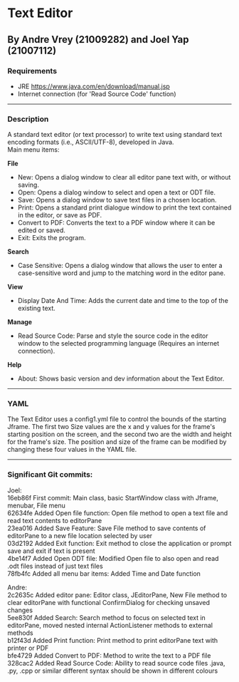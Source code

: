 # Text Editor
  
## By Andre Vrey (21009282) and Joel Yap (21007112)
  
### Requirements  
  
- JRE https://www.java.com/en/download/manual.jsp
- Internet connection (for 'Read Source Code' function)

------
  
### Description  
A standard text editor (or text processor) to write text using standard text encoding formats (i.e., ASCII/UTF-8), developed in Java.  
Main menu items:
  
<b>File</b>  
- New: Opens a dialog window to clear all editor pane text with, or without saving.
- Open: Opens a dialog window to select and open a text or ODT file.
- Save: Opens a dialog window to save text files in a chosen location.
- Print: Opens a standard print dialogue window to print the text contained in the editor, or save as PDF.
- Convert to PDF: Converts the text to a PDF window where it can be edited or saved.
- Exit: Exits the program.
  
<b>Search</b>  
- Case Sensitive: Opens a dialog window that allows the user to enter a case-sensitive word and jump to the matching word in the editor pane.
  
<b>View</b>  
- Display Date And Time: Adds the current date and time to the top of the existing text.
  
<b>Manage</b>  
- Read Source Code: Parse and style the source code in the editor window to the selected programming language (Requires an internet connection).

<b>Help</b>
- About: Shows basic version and dev information about the Text Editor.
    
------
  
### YAML
The Text Editor uses a config1.yml file to control the bounds of the starting Jframe. The first two Size values are the x and y values for the frame's starting position on the screen, and the second two are the width and height for the frame's size. The position and size of the frame can be modified by changing these four values in the YAML file.
  
------
  
### Significant Git commits:
Joel:\
16eb86f First commit: Main class, basic StartWindow class with Jframe, menubar, File menu\
62634fe Added Open file function: Open file method to open a text file and read text contents to editorPane\
23ea016 Added Save Feature: Save File method to save contents of editorPane to a new file location selected by user\
03d2192 Added Exit function: Exit method to close the application or prompt save and exit if text is present\
4be14f7 Added Open ODT file: Modified Open file to also open and read .odt files instead of just text files\
78fb4fc Added all menu bar items: Added Time and Date function

Andre:\
2c2635c Added editor pane: Editor class, JEditorPane, New File method to clear editorPane with functional ConfirmDialog for checking unsaved changes\
5ee830f Added Search: Search method to focus on selected text in editorPane, moved nested internal ActionListener methods to external methods\
b12f43d Added Print function: Print method to print editorPane text with printer or PDF\
bfe4729 Added Convert to PDF: Method to write the text to a PDF file\
328cac2 Added Read Source Code: Ability to read source code files .java, .py, .cpp or similar different syntax should be shown in different colours  
